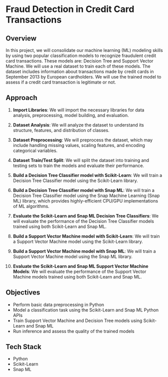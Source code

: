 # Fraud Detection in Credit Card Transactions

## Overview

In this project, we will consolidate our machine learning (ML) modeling skills by using two popular classification models to recognize fraudulent credit card transactions. These models are: Decision Tree and Support Vector Machine. We will use a real dataset to train each of these models. The dataset includes information about transactions made by credit cards in September 2013 by European cardholders. We will use the trained model to assess if a credit card transaction is legitimate or not.

## Approach

1. **Import Libraries**: We will import the necessary libraries for data analysis, preprocessing, model building, and evaluation.

2. **Dataset Analysis**: We will analyze the dataset to understand its structure, features, and distribution of classes.

3. **Dataset Preprocessing**: We will preprocess the dataset, which may include handling missing values, scaling features, and encoding categorical variables.

4. **Dataset Train/Test Split**: We will split the dataset into training and testing sets to train the models and evaluate their performance.

5. **Build a Decision Tree Classifier model with Scikit-Learn**: We will train a Decision Tree Classifier model using the Scikit-Learn library.

6. **Build a Decision Tree Classifier model with Snap ML**: We will train a Decision Tree Classifier model using the Snap Machine Learning (Snap ML) library, which provides highly-efficient CPU/GPU implementations of ML algorithms.

7. **Evaluate the Scikit-Learn and Snap ML Decision Tree Classifiers**: We will evaluate the performance of the Decision Tree Classifier models trained using both Scikit-Learn and Snap ML.

8. **Build a Support Vector Machine model with Scikit-Learn**: We will train a Support Vector Machine model using the Scikit-Learn library.

9. **Build a Support Vector Machine model with Snap ML**: We will train a Support Vector Machine model using the Snap ML library.

10. **Evaluate the Scikit-Learn and Snap ML Support Vector Machine Models**: We will evaluate the performance of the Support Vector Machine models trained using both Scikit-Learn and Snap ML.

## Objectives

- Perform basic data preprocessing in Python
- Model a classification task using the Scikit-Learn and Snap ML Python APIs
- Train Support Vector Machine and Decision Tree models using Scikit-Learn and Snap ML
- Run inference and assess the quality of the trained models

## Tech Stack

- Python
- Scikit-Learn
- Snap ML


